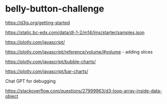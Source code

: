 # belly-button-challenge

https://d3js.org/getting-started

https://static.bc-edx.com/data/dl-1-2/m14/lms/starter/samples.json

https://plotly.com/javascript/

https://plotly.com/javascript/reference/volume/#volume - adding slices

https://plotly.com/javascript/bubble-charts/

https://plotly.com/javascript/bar-charts/

Chat GPT for debugging

https://stackoverflow.com/questions/27999963/d3-loop-array-inside-data-object
